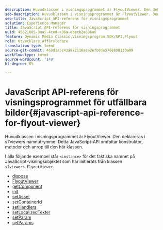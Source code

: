 ```yaml
---
description: Huvudklassen i visningsprogrammet är FlyoutViewer. Den deklareras i s7viewers namnutrymme. Detta JavaScript-API omfattar konstruktor, metoder och anrop till den här klassen.
seo-description: Huvudklassen i visningsprogrammet är FlyoutViewer. Den deklareras i s7viewers namnutrymme. Detta JavaScript-API omfattar konstruktor, metoder och anrop till den här klassen.
seo-title: JavaScript API-referens för visningsprogrammet
solution: Experience Manager
title: JavaScript API-referens för visningsprogrammet
uuid: 45621805-8aa5-4ced-a36a-ebecb2a606a0
feature: Dynamic Media Classic,Visningsprogram,SDK/API,Flyout
role: Utvecklare,Affärsledare
translation-type: tm+mt
source-git-commit: 469d1a5c43a972116a8a2efb0de5708800130a99
workflow-type: tm+mt
source-wordcount: '149'
ht-degree: 0%

---
```



# JavaScript API-referens för visningsprogrammet för utfällbara bilder{#javascript-api-reference-for-flyout-viewer}

Huvudklassen i visningsprogrammet är FlyoutViewer. Den deklareras i s7viewers namnutrymme. Detta JavaScript-API omfattar konstruktor, metoder och anrop till den här klassen.

I alla följande exempel står `<instance>` för det faktiska namnet på JavaScript-visningsobjektet som har initierats från klassen `s7viewers.FlyoutViewer`.

* [dispose](r-html5-flyout-viewer-20-javascriptapiref-dispose.md)
* [FlyoutViewer](r-html5-flyout-viewer-20-javascriptapiref-.flyoutviewer.md)
* [getComponent](r-html5-flyout-viewer-20-javascriptapiref-getcomponent.md)
* [init](r-html5-flyout-viewer-20-javascriptapiref-init.md)
* [setAsset](r-html5-flyout-viewer-20-javascriptapiref-setasset.md)
* [setContainerId](r-html5-flyout-viewer-20-javascriptapiref-.setcontainerid.md)
* [setHandlers](r-html5-flyout-viewer-20-javascriptapiref-sethandlers.md)
* [setLocalizedTexter](r-html5-flyout-viewer-20-javascriptapiref-setlocalizedtexts.md)
* [setParam](r-html5-flyout-viewer-20-javascriptapiref-setparam.md)
* [setParams](r-html5-flyout-viewer-20-javascriptapiref-setparams.md)
